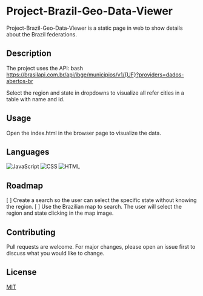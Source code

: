 # Project-Brazil-Geo-Data-Viewer
Project-Brazil-Geo-Data-Viewer is a static page in web to show details about the Brazil federations. 

## Description

The project uses the API: 
bash
https://brasilapi.com.br/api/ibge/municipios/v1/{UF}?providers=dados-abertos-br

Select the region and state in dropdowns to visualize all refer cities in a table with name and id.

## Usage

Open the index.html in the browser page to visualize the data. 

## Languages
![JavaScript](https://img.shields.io/badge/JavaScript-323330?style=for-the-badge&logo=javascript&logoColor=F7DF1E)  ![CSS](https://img.shields.io/badge/CSS3-1572B6?style=for-the-badge&logo=css3&logoColor=white)  ![HTML](https://img.shields.io/badge/HTML5-E34F26?style=for-the-badge&logo=html5&logoColor=white)

## Roadmap

[ ] Create a search so the user can select the specific state without knowing the region.
[ ] Use the Brazilian map to search. The user will select the region and state clicking in the map image.

## Contributing

Pull requests are welcome. For major changes, please open an issue first
to discuss what you would like to change.


## License

[MIT](https://choosealicense.com/licenses/mit/)
